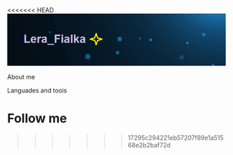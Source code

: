 <<<<<<< HEAD
![Header](https://github.com/Wall120/Wall120/blob/main/assets/gitimage.png)

About me

Languades and toois

Follow me
=======

>>>>>>> 17295c294221eb57207f89e1a51568e2b2baf72d

